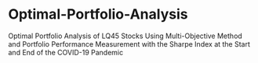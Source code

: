 # Optimal-Portfolio-Analysis
Optimal Portfolio Analysis of LQ45 Stocks Using Multi-Objective Method and Portfolio Performance Measurement with the Sharpe Index at the Start and End of the COVID-19 Pandemic
